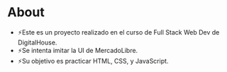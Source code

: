 # About

- ⚡Este es un proyecto realizado en el curso de Full Stack Web Dev de DigitalHouse. 
- ⚡Se intenta imitar la UI de MercadoLibre. 
- ⚡Su objetivo es practicar HTML, CSS, y JavaScript.
